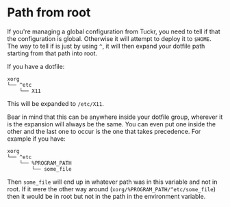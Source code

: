 # Path from root

If you're managing a global configuration from Tuckr, you need to tell if that the configuration is global. Otherwise it will attempt to deploy it to `$HOME`.
The way to tell if is just by using `^`, it will then expand your dotfile path starting from that path into root.

If you have a dotfile:
```
xorg
└── ^etc
    └── X11
```
This will be expanded to `/etc/X11`. 

Bear in mind that this can be anywhere inside your dotfile group, wherever it is the expansion will always be the same. 
You can even put one inside the other and the last one to occur is the one that takes precedence. 
For example if you have:
```
xorg
└── ^etc
    └── %PROGRAM_PATH
        └── some_file
```
Then `some_file` will end up in whatever path was in this variable and not in root.
If it were the other way around (`xorg/%PROGRAM_PATH/^etc/some_file`) then it would be in root but not in the path in the environment variable.

